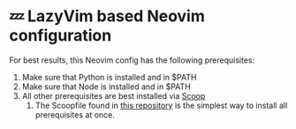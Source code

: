 # 💤 LazyVim based Neovim configuration

For best results, this Neovim config has the following prerequisites:

1. Make sure that Python is installed and in $PATH
2. Make sure that Node is installed and in $PATH
3. All other prerequisites are best installed via [Scoop](https://scoop.sh)
    1. The Scoopfile found in [this repository](https://github.com/michael-taylor/scoop-persist) is the simplest way to install all prerequisites at once.

